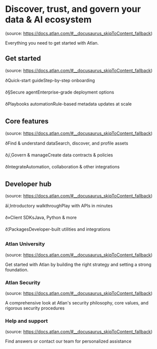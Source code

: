# Discover, trust, and govern your data & AI ecosystem
(source: https://docs.atlan.com/#__docusaurus_skipToContent_fallback)

Everything you need to get started with Atlan.



## Get started
(source: https://docs.atlan.com/#__docusaurus_skipToContent_fallback)

ðQuick-start guideStep-by-step onboarding

ð§Secure agentEnterprise-grade deployment options

ðPlaybooks automationRule-based metadata updates at scale



## Core features
(source: https://docs.atlan.com/#__docusaurus_skipToContent_fallback)

ðFind & understand dataSearch, discover, and profile assets

ð¡ï¸Govern & manageCreate data contracts & policies

ðIntegrateAutomation, collaboration & other integrations



## Developer hub
(source: https://docs.atlan.com/#__docusaurus_skipToContent_fallback)

âï¸Introductory walkthroughPlay with APIs in minutes

ð»Client SDKsJava, Python & more

ð¦PackagesDeveloper-built utilities and integrations



### Atlan University
(source: https://docs.atlan.com/#__docusaurus_skipToContent_fallback)

Get started with Atlan by building the right strategy and setting a strong foundation.



### Atlan Security
(source: https://docs.atlan.com/#__docusaurus_skipToContent_fallback)

A comprehensive look at Atlan's security philosophy, core values, and rigorous security procedures



### Help and support
(source: https://docs.atlan.com/#__docusaurus_skipToContent_fallback)

Find answers or contact our team for personalized assistance
